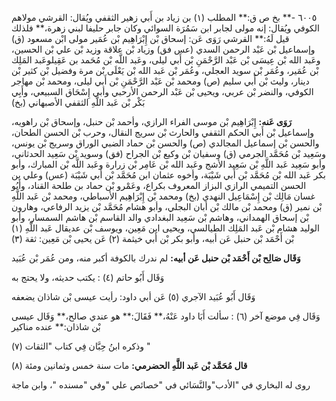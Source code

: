 ٦٠٠٥ -** بخ ص ق:** المطلب (١) بن زياد بن أَبي زهير الثقفي ويُقال: القرشي مولاهم الكوفي ويُقال: إنه مولى لجابر ابن سَمُرَة السوائي وكان جابر حليفا لبني زهرة،** فلذلك قيل لَهُ:** القرشي رَوَى عَن: إسحاق بْن إِبْرَاهِيم بْن عُمَير مولى ابْن مسعود (ق) وإسماعيل بْن عَبْد الرحمن السدي (عس فق) وزياد بْن علاقة وزيد بْن علي بْن الحسين، وعَبد الله بْن عِيسَى بْن عَبْد الرَّحْمَنِ بْن أَبي ليلى، وعَبد اللَّه بْن مُحَمد بن عَقِيلوعَبد المَلِك بْن عُمَير، وعُمَر بْن سويد العجلي، وعُمَر بْن عَبد الله بْن يَعْلَى بْن مرة وفضيل بْن كثير بْن دينار، وليث بْن أَبي سليم (ص) ومحمد بْن عَبْد الرَّحْمَنِ بْن أَبي ليلى، ومحمد بْن مهاجر الكوفي، والنضر بْن عربي، ويحيى بْن عَبْد الرحمن الأرحبي وأبي إِسْحَاق السبيعي، وأَبِي بَكْر بْن عَبد اللَّهِ الثقفي الأصبهاني (بخ)

**رَوَى عَنه:** إِبْرَاهِيم بْن موسى الفراء الرازي، وأحمد بْن حنبل، وإسحاق بْن راهويه، وإسماعيل بْن أَبي الحكم الثقفي والحارث بْن سريج النقال، وحرب بْن الحسن الطحان، والحسن بْن إسماعيل المجالدي (ص) والحسن بْن حماد الضبي الوراق وسريج بْن يونس، وسَعِيد بْن مُحَمَّد الجرمي (ق) وسفيان بْن وكيع بْن الجراح (فق) وسويد بْن سَعِيد الحدثاني، وأبو سَعِيد عَبد اللَّهِ بْن سَعِيد الأشج وعَبد الله بْن عَامِر بْن زرارة وعَبد اللَّه بْن المبارك، وأبو بكر عَبد الله بْن مُحَمَّد بْن أَبي شَيْبَة، وأخوه عثمان ابن مُحَمَّد بْن أَبي شَيْبَة (عس) وعلي بن الحسن التميمي الرازي البزاز المعروف بكراع، وعَمْرو بْن حماد بن طلحة القناد، وأَبُو غسان مَالِك بْن إِسْمَاعِيل النهدي (بخ) ومحمد بْن إِبْرَاهِيم الأسباطي، ومحمد بْن عَبد اللَّهِ بْن نمير (ق) ومحمد بْن مالك بْن أبان البجلي، وأبو هشام مُحَمَّد بْن يزيد الرفاعي، وهارون بْن إسحاق الهمداني، وهاشم بْن سَعِيد البغدادي والد القاسم بْن هاشم السمسار، وأبو الوليد هشام بْن عَبد المَلِك الطيالسي، ويحيى ابن مَعِين، ويوسف بْن عديقال عَبد اللَّهِ (١) بْن أَحْمَد بْن حنبل عَن أبيه، وأبو بكر بْن أَبي خيثمة (٢) عَن يحيى بْن مَعِين: ثقة (٣)

**وَقَال صَالِح بْن أَحْمَد بْن حنبل عَن أبيه:** لم ندرك بالكوفة أكبر منه، ومن عُمَر بْن عُبَيد

وَقَال أَبُو حاتم (٤) : يكتب حديثه، ولا يحتج به

وَقَال أَبُو عُبَيد الآجري (٥) عَن أبي داود: رأيت عيسى بْن شاذان يضعفه

وَقَال فِي موضع آخر (٦) : سألت أَبَا داود عَنْهُ،** فَقَالَ:** هو عندي صالح،** وَقَال عيسى بْن شاذان:** عنده مناكير

وذكره ابنُ حِبَّان فِي كتاب "الثقات (٧) "

**قال مُحَمَّد بْن عَبد اللَّهِ الحضرمي:** مات سنة خمس وثمانين ومئة (٨)

روى له البخاري في "الأدب"والنَّسَائي في "خصائص علي "وفي "مسنده "، وابن ماجة